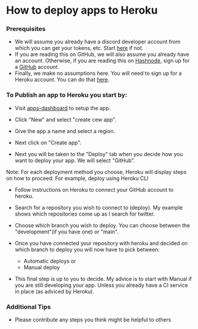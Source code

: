 # How to deploy apps to Heroku


### Prerequisites
* We will assume you already have a discord developer account from which you can get your tokens, etc. Start [here](https://discordapp.com/developers/applications/) if not.
* If you are reading this on GitHub, we will also assume you already have an account. Otherwise, if you are reading this on [Hashnode](https://hashnode.com/@mikeysan/joinme), sign up for a [GitHub](https://github.com/join) account.
* Finally, we make no assumptions here. You will need to sign up for a Heroku account. You can do that [here](https://signup.heroku.com/).


### To Publish an app to Heroku you start by:


* Visit [apps-dashboard](https://dashboard.heroku.com/apps) to setup the app.
* Click "New" and select "create cew app".

* Give the app a name and select a region.
* Next click on "Create app".
* Next you will be taken to the "Deploy" tab when you decide how you want to deploy your app. We will select "GitHub".

Note: For each deployment method you choose, Heroku will display steps on how to proceed. For example, deploy using Heroku CLI

* Follow instructions on Heroku to connect your GitHub account to heroku.
* Search for a repository you wish to connect to (deploy). My example shows which repositories come up as I search for twitter.

* Choose which branch you wish to deploy. You can choose between the "development"(if you have one) or "main".

* Once you have connected your repository with heroku and decided on which branch to deploy you will now have to pick between:
    * Automatic deploys or
    * Manual deploy

* This final step is up to you to decide. My advice is to start with Manual if you are still developing your app. Unless you already have a CI service in place (as adviced by Heroku).

### Additional Tips
* Please contribute any steps you think might be helpful to others

